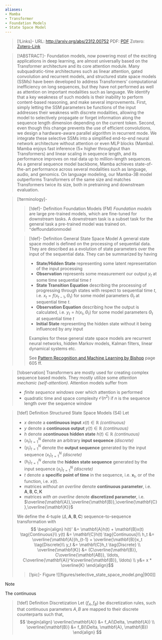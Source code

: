 ```yaml
---
aliases:
- Mamba
- Transformer
- Foundation Models
- State Space Model
---
```


>[!Links]-
>URL: http://arxiv.org/abs/2312.00752
>PDF: [PDF](../../../../PDFs/gu2023.pdf)
>Zotero: [Zotero-Link](zotero://select/items/@gu2023)

>[!ABSTRACT]-
>Foundation models, now powering most of the exciting applications in deep learning, are almost universally based on the Transformer architecture and its core attention module. Many subquadratic-time architectures such as linear attention, gated convolution and recurrent models, and structured state space models (SSMs) have been developed to address Transformers' computational inefficiency on long sequences, but they have not performed as well as attention on important modalities such as language. We identify that a key weakness of such models is their inability to perform content-based reasoning, and make several improvements. First, simply letting the SSM parameters be functions of the input addresses their weakness with discrete modalities, allowing the model to selectively propagate or forget information along the sequence length dimension depending on the current token. Second, even though this change prevents the use of efficient convolutions, we design a hardware-aware parallel algorithm in recurrent mode. We integrate these selective SSMs into a simplified end-to-end neural network architecture without attention or even MLP blocks (Mamba). Mamba enjoys fast inference (5$\times$ higher throughput than Transformers) and linear scaling in sequence length, and its performance improves on real data up to million-length sequences. As a general sequence model backbone, Mamba achieves state-of-the-art performance across several modalities such as language, audio, and genomics. On language modeling, our Mamba-3B model outperforms Transformers of the same size and matches Transformers twice its size, both in pretraining and downstream evaluation.

>[!terminology]-
>
>>[!def]- Definition Foundation Models (FM)
>> *Foundation models* are large pre-trained models, which are fine-tuned for downstream tasks. A downstream task is a subset task for the general task a pre-trained model was trained on.
>> ^deffoundationmodel
>
>> [!def]- Definition General State Space Model
>> A general state space model is defined on the processing of sequential data. They are described as a evolution of state parameters over the input of the sequential data. They can be summarized by having
>> - **State/Hidden State** representing some latent representation of the input processing
>> - **Observation** represents some measurement our output $y_t$ at some time sequential time $t$
>> - **State Transition Equation** describing the processing of progressing through states with respect to sequential time $t$, i.e. $x_t = f(x_{t-1}, \Theta_t)$ for some model parameters $\Theta_t$ at sequential time $t$.
>> - **Observation Equation** describing how the output is calculated, i.e. $y_t = h(x_t, \Theta_t)$ for some model parameters $\Theta_t$ at sequential time $t$
>> - **Initial State** representing the hidden state without it being influenced by any input
>>
>> Examples for these general state space models are recurrent neural networks, hidden Markov models, Kalman filters, linear dynamical systems etc.
>>
>> See [Pattern Recognition and Machine Learning by Bishop](../../../../PDFs/bishop2006.pdf) page 605 ff.

>[!observation]
>Transformers are mostly used for creating complex sequence based models. They mostly utilize some *attention mechanic (self-attention)*. Attention models suffer from 
>- *finite sequence windows* over which attention is performed
>- quadratic time and space complexity $\mathcal{O}(n^2)$ if $n$ is the sequence length over the sequence window

>[!def] Definition Structured State Space Models (S4)
> Let 
> - $x$ denote a **continuous input** $x(t) \in \mathbb{R}$ *(continuous)*
> - $y$ denote a **continuous output** $y(t) \in \mathbb{R}$ *(continuous)*
> - $h$ denote a**continuous hidden state** $h(t) \in \mathbb{R}$ *(continuous)*
> - $({x}_t)_{t=1}^N$ denote an arbitrary **input sequence** *(discrete)*
> - $({y}_t)_{t=1}^N$ denote the **output sequence** generated by the input sequence $(x_t)_{t=1}^N$ *(discrete)*
> - $({h}_t)_{t=1}^N$ denote the **hidden state sequence** generated by the input sequence $(x_t)_{t=1}^N$ *(discrete)*
> - $t$ denote a **specific point of time** in the sequence, i.e. $\mathbf{x}_t$, or of the function, i.e. $x(t)$. 
> - matrices *without an overline* denote **continuous parameter**, i.e. $\mathbf{A}, \mathbf{B}, \mathbf{C}, \mathbf{K}$
> - matrices *with an overline* denote **discretized parameter**, i.e. $\overline{\mathbf{A}},\overline{\mathbf{B}},\overline{\mathbf{C}},\overline{\mathbf{K}}$
> 
> We define the $4$-tuple $(\Delta, \mathbf{A}, \mathbf{B}, \mathbf{C})$ sequence-to-sequence transformation with
> $$ \begin{align} 
> 	h(t)' &= \mathbf{A}h(t) + \mathbf{B}x(t) \tag{Continuous}\\
> 	y(t) &= \mathbf{C}h(t)  \tag{Continuous}\\
> 	h_t &= \overline{\mathbf{A}}h_{t-1} + \overline{\mathbf{B}}x_t \tag{Discrete}\\
> 	y_t &= \mathbf{C}h_t \tag{Discrete} \\
> 	\overline{\mathbf{K}} &= (C\overline{\mathbf{B}}, C\overline{\mathbf{AB}}, \ldots, C\overline{\mathbf{A}}^k\overline{\mathbf{B}}, \ldots) \\
> 	y&= x * \overline{K}
> \end{align}$$
>>[!pic]- Figure 
>>![[figures/selective_state_space_model.png|900]]

>[!note]
>The continuous

>[!def] Definition Discretization
> Let $(f_A, f_B)$ be discretization rules, such that continuous parameters $A, B$ are mapped to their discrete counterparts such that,
> $$ \begin{align}
> 	\overline{\mathbf{A}} &= f_A(\Delta, \mathbf{A}) \\
> 	\overline{\mathbf{B}} &= f_B(\Delta, \mathbf{A}, \mathbf{B})
> 	\end{align}
> $$
